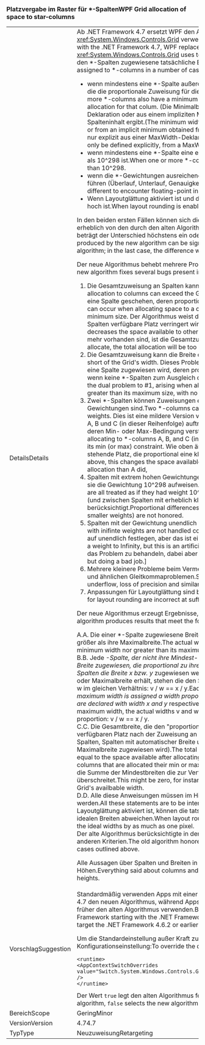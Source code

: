 ### <a name="wpf-grid-allocation-of-space-to-star-columns"></a><span data-ttu-id="1a05a-101">Platzvergabe im Raster für \*-Spalten</span><span class="sxs-lookup"><span data-stu-id="1a05a-101">WPF Grid allocation of space to star-columns</span></span>

|   |   |
|---|---|
|<span data-ttu-id="1a05a-102">Details</span><span class="sxs-lookup"><span data-stu-id="1a05a-102">Details</span></span>|<span data-ttu-id="1a05a-103">Ab .NET Framework 4.7 ersetzt WPF den Algorithmus, den <xref:System.Windows.Controls.Grid> verwendet, um Platz für \*-Spalten zuzuweisen.</span><span class="sxs-lookup"><span data-stu-id="1a05a-103">Starting with the .NET Framework 4.7, WPF replaces the algorithm that <xref:System.Windows.Controls.Grid> uses to allocate space to \*-columns.</span></span> <span data-ttu-id="1a05a-104">Dadurch wird die den \*-Spalten zugewiesene tatsächliche Breite geändert,</span><span class="sxs-lookup"><span data-stu-id="1a05a-104">This will change the actual width assigned to \*-columns in a number of cases:</span></span><ul><li><span data-ttu-id="1a05a-105">wenn mindestens eine \*-Spalte außerdem eine Minimal- oder Maximalbreite aufweisen, die die proportionale Zuweisung für die betreffende Spalte außer Kraft setzt.</span><span class="sxs-lookup"><span data-stu-id="1a05a-105">When one or more \*-columns also have a minimum or maximum width that overrides the proportional allocation for that colum.</span></span> <span data-ttu-id="1a05a-106">(Die Minimalbreite kann aus einer expliziten MinWidth-Deklaration oder aus einem impliziten Minimalwert abgeleitet werden, der sich aus dem Spalteninhalt ergibt.</span><span class="sxs-lookup"><span data-stu-id="1a05a-106">(The minimum width can derive from an explicit MinWidth declaration, or from an implicit minimum obtained from the column's content.</span></span> <span data-ttu-id="1a05a-107">Die maximale Breite kann nur explizit aus einer MaxWidth-Deklaration definiert werden.)</span><span class="sxs-lookup"><span data-stu-id="1a05a-107">The maximum width can only be defined explicitly, from a MaxWidth declaration.)</span></span></li><li><span data-ttu-id="1a05a-108">wenn mindestens eine *-Spalte eine extrem große *-Gewichtung deklarieren, die größer als 10^298 ist.</span><span class="sxs-lookup"><span data-stu-id="1a05a-108">When one or more *-columns declare an extremely large *-weight, greater than 10^298.</span></span></li><li><span data-ttu-id="1a05a-109">wenn die \*-Gewichtungen ausreichend verschieden sind, um zu Gleitkommainstabilität zu führen (Überlauf, Unterlauf, Genauigkeitsverlust).</span><span class="sxs-lookup"><span data-stu-id="1a05a-109">When the \*-weights are sufficiently different to encounter floating-point instability (overflow, underflow, loss of precision).</span></span></li><li><span data-ttu-id="1a05a-110">Wenn Layoutglättung aktiviert ist und der effektive DPI-Wert der Anzeige ausreichend hoch ist.</span><span class="sxs-lookup"><span data-stu-id="1a05a-110">When layout rounding is enabled, and the effective display DPI is sufficiently high.</span></span></li></ul><span data-ttu-id="1a05a-111">In den beiden ersten Fällen können sich die vom neuen Algorithmus erzeugten Breiten erheblich von den durch den alten Algorithmus erzeugten unterscheiden; im letzten Fall beträgt der Unterschied höchstens ein oder zwei Pixel.</span><span class="sxs-lookup"><span data-stu-id="1a05a-111">In the first two cases, the widths produced by the new algorithm can be significantly different from those produced by the old algorithm; in the last case, the difference will be at most one or two pixels.</span></span><p/><span data-ttu-id="1a05a-112">Der neue Algorithmus behebt mehrere Probleme, die beim alten Algorithmus auftreten:</span><span class="sxs-lookup"><span data-stu-id="1a05a-112">The new algorithm fixes several bugs present in the old algorithm:</span></span><ol><li><span data-ttu-id="1a05a-113">Die Gesamtzuweisung an Spalten kann die Breite des Rasters überschreiten.</span><span class="sxs-lookup"><span data-stu-id="1a05a-113">Total allocation to columns can exceed the Grid's width.</span></span> <span data-ttu-id="1a05a-114">Dies kann beim Zuweisen von Platz an eine Spalte geschehen, deren proportionaler Anteil geringer als ihre Mindestgröße ist.</span><span class="sxs-lookup"><span data-stu-id="1a05a-114">This can occur when allocating space to a column whose proportional share is less than its minimum size.</span></span> <span data-ttu-id="1a05a-115">Der Algorithmus weist die Mindestgröße zu, wodurch der für andere Spalten verfügbare Platz verringert wird.</span><span class="sxs-lookup"><span data-stu-id="1a05a-115">The algorithm allocates the minimum size, which decreases the space available to other columns.</span></span> <span data-ttu-id="1a05a-116">Wenn keine zuzuweisenden \*-Spalten mehr vorhanden sind, ist die Gesamtzuweisung zu groß.</span><span class="sxs-lookup"><span data-stu-id="1a05a-116">If there are no \*-columns left to allocate, the total allocation will be too large.</span></span></li><li><span data-ttu-id="1a05a-117">Die Gesamtzuweisung kann die Breite des Rasters unterschreiten.</span><span class="sxs-lookup"><span data-stu-id="1a05a-117">Total allocation can fall short of the Grid's width.</span></span> <span data-ttu-id="1a05a-118">Dieses Problem steht im Gegensatz zu Nr. 1 und entsteht, wenn eine Spalte zugewiesen wird, deren proportionaler Anteil größer als ihre Maximalgröße ist, wenn keine \*-Spalten zum Ausgleich des Über- oder Untermaßes vorhanden sind.</span><span class="sxs-lookup"><span data-stu-id="1a05a-118">This is the dual problem to #1, arising when allocating to a column whose proportional share is greater than its maximum size, with no \*-columns left to take up the slack.</span></span></li><li><span data-ttu-id="1a05a-119">Zwei *-Spalten können Zuweisungen erhalten, die nicht proportional zu ihren *-Gewichtungen sind.</span><span class="sxs-lookup"><span data-stu-id="1a05a-119">Two *-columns can receive allocations not proportional to their *-weights.</span></span> <span data-ttu-id="1a05a-120">Dies ist eine mildere Version von Nr. 1/Nr. 2, die beim Zuweisen zu den \*-Spalten A, B und C (in dieser Reihenfolge) auftritt, wobei der proportionale Anteil von B gegen deren Min- oder Max-Bedingung verstößt.</span><span class="sxs-lookup"><span data-stu-id="1a05a-120">This is a milder version of #1/#2, arising when allocating to \*-columns A, B, and C (in that order), where B's proportional share violates its min (or max) constraint.</span></span> <span data-ttu-id="1a05a-121">Wie oben ändert sich dadurch der für Spalte C zur Verfügung stehende Platz, die proportional eine kleinere (oder größeren) Zuweisung als A erhält.</span><span class="sxs-lookup"><span data-stu-id="1a05a-121">As above, this changes the space available to column C, who gets less (or more) proportional allocation than A did,</span></span></li><li><span data-ttu-id="1a05a-122">Spalten mit extrem hohen Gewichtungen (&gt; 10^298) werden alle behandelt, als würden sie die Gewichtung 10^298 aufweisen.</span><span class="sxs-lookup"><span data-stu-id="1a05a-122">Columns with extremely large weights (&gt; 10^298) are all treated as if they had weight 10^298.</span></span> <span data-ttu-id="1a05a-123">Proportionale Unterschiede zwischen ihnen (und zwischen Spalten mit erheblich kleineren Gewichtungen) werden nicht berücksichtigt.</span><span class="sxs-lookup"><span data-stu-id="1a05a-123">Proportional differences between them (and between columns with slightly smaller weights) are not honored.</span></span></li><li><span data-ttu-id="1a05a-124">Spalten mit der Gewichtung unendlich werden nicht ordnungsgemäß behandelt.</span><span class="sxs-lookup"><span data-stu-id="1a05a-124">Columns with inifinte weights are not handled correctly.</span></span> <span data-ttu-id="1a05a-125">[Tatsächlich lässt sich die Gewichtung nicht auf unendlich festlegen, aber das ist eine künstliche Einschränkung.</span><span class="sxs-lookup"><span data-stu-id="1a05a-125">[Actually you can't set a weight to Infinity, but this is an artificial restriction.</span></span> <span data-ttu-id="1a05a-126">Der Zuweisungscode hat versucht, das Problem zu behandeln, dabei aber versagt.]</span><span class="sxs-lookup"><span data-stu-id="1a05a-126">The allocation code was trying to handle it, but doing a bad job.]</span></span></li><li><span data-ttu-id="1a05a-127">Mehrere kleinere Probleme beim Vermeiden von Überlauf, Unterlauf, Genauigkeitsverlust und ähnlichen Gleitkommaproblemen.</span><span class="sxs-lookup"><span data-stu-id="1a05a-127">Several minor problems while avoiding overflow, underflow, loss of precision and similar floating-point issues.</span></span></li><li><span data-ttu-id="1a05a-128">Anpassungen für Layoutglättung sind bei ausreichend hohem DPI fehlerhaft.</span><span class="sxs-lookup"><span data-stu-id="1a05a-128">Adjustments for layout rounding are incorrect at sufficiently high DPI.</span></span></li></ol><span data-ttu-id="1a05a-129">Der neue Algorithmus erzeugt Ergebnisse, die den folgenden Kriterien genügen:</span><span class="sxs-lookup"><span data-stu-id="1a05a-129">The new algorithm produces results that meet the following criteria:</span></span><p/><span data-ttu-id="1a05a-130">A.</span><span class="sxs-lookup"><span data-stu-id="1a05a-130">A.</span></span> <span data-ttu-id="1a05a-131">Die einer \*-Spalte zugewiesene Breite ist niemals kleiner als ihre Mindestbreite oder größer als ihre Maximalbreite.</span><span class="sxs-lookup"><span data-stu-id="1a05a-131">The actual width assigned to a \*-column is never less than its minimum width nor greater than its maximum width.</span></span><br/><span data-ttu-id="1a05a-132">B.</span><span class="sxs-lookup"><span data-stu-id="1a05a-132">B.</span></span> <span data-ttu-id="1a05a-133">Jede <em>-Spalte, der nicht ihre Mindest- oder Maximalbreite zugewiesen wird, wird eine Breite zugewiesen, die proportional zu ihrer <em>-Gewichtung ist. Genauer gesagt, wenn zwei Spalten die Breite x</em> bzw. y</em> zugewiesen werden und keine der beiden Spalten ihre Minimal- oder Maximalbreite erhält, stehen die den Spalten zugewiesenen tatsächlichen Breiten v und w im gleichen Verhältnis: v / w == x / y.</span><span class="sxs-lookup"><span data-stu-id="1a05a-133">Each <em>-column that is not assigned its minimum or maximum width is assigned a width proportional to its <em>-weight. To be precise, if two columns are declared with width x</em> and y</em> respectively, and if neither column receives its minimum or maximum width, the actual widths v and w assigned to the columns are in the same proportion: v / w == x / y.</span></span><br/><span data-ttu-id="1a05a-134">C.</span><span class="sxs-lookup"><span data-stu-id="1a05a-134">C.</span></span> <span data-ttu-id="1a05a-135">Die Gesamtbreite, die den &quot;proportionalen&quot; *-Spalten zugewiesen wird, entspricht dem verfügbaren Platz nach der Zuweisung an die Spalten, die Bedingungen unterliegen (feste Spalten, Spalten mit automatischer Breite und *-Spalten, denen die Minimal- oder Maximalbreite zugewiesen wird).</span><span class="sxs-lookup"><span data-stu-id="1a05a-135">The total width allocated to &quot;proportional&quot; *-columns is equal to the space available after allocating to the constrained columns (fixed, auto, and *-columns that are allocated their min or max width).</span></span> <span data-ttu-id="1a05a-136">Diese kann Null sein, beispielsweise, wenn die Summe der Mindestbreiten die zur Verfügung stehende Breite des Rasters überschreitet.</span><span class="sxs-lookup"><span data-stu-id="1a05a-136">This might be zero, for instance if the sum of the minimum widths exceeds the Grid's availbable width.</span></span><br/><span data-ttu-id="1a05a-137">D.</span><span class="sxs-lookup"><span data-stu-id="1a05a-137">D.</span></span> <span data-ttu-id="1a05a-138">Alle diese Anweisungen müssen im Hinblick auf das &quot;ideale&quot; Layout interpretiert werden.</span><span class="sxs-lookup"><span data-stu-id="1a05a-138">All these statements are to be interpreted with respect to the &quot;ideal&quot; layout.</span></span> <span data-ttu-id="1a05a-139">Wenn Layoutglättung aktiviert ist, können die tatsächlichen Breiten um bis zu ein Pixel von den idealen Breiten abweichen.</span><span class="sxs-lookup"><span data-stu-id="1a05a-139">When layout rounding is in effect, the actual widths can differ from the ideal widths by as much as one pixel.</span></span><br/><span data-ttu-id="1a05a-140">Der alte Algorithmus berücksichtigte in den oben dargestellten Fällen (A), nicht jedoch die anderen Kriterien.</span><span class="sxs-lookup"><span data-stu-id="1a05a-140">The old algorithm honored (A) but failed to honor the other criteria in the cases outlined above.</span></span><p/><span data-ttu-id="1a05a-141">Alle Aussagen über Spalten und Breiten in diesem Artikel gelten ebenso für Zeilen und Höhen.</span><span class="sxs-lookup"><span data-stu-id="1a05a-141">Everything said about columns and widths in this article applies as well to rows and heights.</span></span>|
|<span data-ttu-id="1a05a-142">Vorschlag</span><span class="sxs-lookup"><span data-stu-id="1a05a-142">Suggestion</span></span>|<span data-ttu-id="1a05a-143">Standardmäßig verwenden Apps mit einer .NET Framework-Zielplattform ab .NET Framework 4.7 den neuen Algorithmus, während Apps mit der Zielplattform .NET Framework 4.6.2 oder früher den alten Algorithmus verwenden.</span><span class="sxs-lookup"><span data-stu-id="1a05a-143">By default, apps that target versions of the .NET Framework starting with the .NET Framework 4.7 will see the new algorithm, while apps that target the .NET Framework 4.6.2 or earlier versions will see the old algorithm.</span></span><p/><span data-ttu-id="1a05a-144">Um die Standardeinstellung außer Kraft zu setzen, verwenden Sie die folgenden Konfigurationseinstellung:</span><span class="sxs-lookup"><span data-stu-id="1a05a-144">To override the default, use the following configuration setting:</span></span><pre><code class="lang-xml">&lt;runtime&gt;&#13;&#10;&lt;AppContextSwitchOverrides value=&quot;Switch.System.Windows.Controls.Grid.StarDefinitionsCanExceedAvailableSpace=true&quot; /&gt;&#13;&#10;&lt;/runtime&gt;&#13;&#10;</code></pre><span data-ttu-id="1a05a-145">Der Wert <code>true</code> legt den alten Algorithmus fest, <code>false</code> den neuen.</span><span class="sxs-lookup"><span data-stu-id="1a05a-145">The value <code>true</code> selects the old algorithm, <code>false</code> selects the new algorithm.</span></span>|
|<span data-ttu-id="1a05a-146">Bereich</span><span class="sxs-lookup"><span data-stu-id="1a05a-146">Scope</span></span>|<span data-ttu-id="1a05a-147">Gering</span><span class="sxs-lookup"><span data-stu-id="1a05a-147">Minor</span></span>|
|<span data-ttu-id="1a05a-148">Version</span><span class="sxs-lookup"><span data-stu-id="1a05a-148">Version</span></span>|<span data-ttu-id="1a05a-149">4.7</span><span class="sxs-lookup"><span data-stu-id="1a05a-149">4.7</span></span>|
|<span data-ttu-id="1a05a-150">Typ</span><span class="sxs-lookup"><span data-stu-id="1a05a-150">Type</span></span>|<span data-ttu-id="1a05a-151">Neuzuweisung</span><span class="sxs-lookup"><span data-stu-id="1a05a-151">Retargeting</span></span>|

